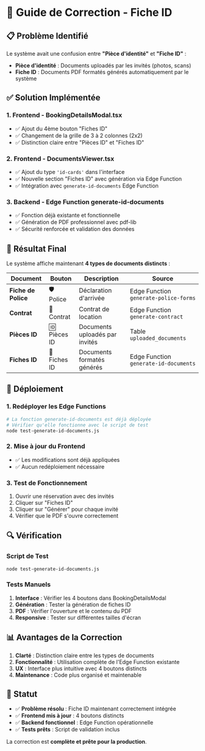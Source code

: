 # 🔧 Guide de Correction - Fiche ID

## 📋 Problème Identifié

Le système avait une confusion entre **"Pièce d'identité"** et **"Fiche ID"** :
- **Pièce d'identité** : Documents uploadés par les invités (photos, scans)
- **Fiche ID** : Documents PDF formatés générés automatiquement par le système

## ✅ Solution Implémentée

### 1. **Frontend - BookingDetailsModal.tsx**
- ✅ Ajout du 4ème bouton "Fiches ID"
- ✅ Changement de la grille de 3 à 2 colonnes (2x2)
- ✅ Distinction claire entre "Pièces ID" et "Fiches ID"

### 2. **Frontend - DocumentsViewer.tsx**
- ✅ Ajout du type `'id-cards'` dans l'interface
- ✅ Nouvelle section "Fiches ID" avec génération via Edge Function
- ✅ Intégration avec `generate-id-documents` Edge Function

### 3. **Backend - Edge Function generate-id-documents**
- ✅ Fonction déjà existante et fonctionnelle
- ✅ Génération de PDF professionnel avec pdf-lib
- ✅ Sécurité renforcée et validation des données

## 🎯 Résultat Final

Le système affiche maintenant **4 types de documents distincts** :

| Document | Bouton | Description | Source |
|----------|--------|-------------|---------|
| **Fiche de Police** | 🛡️ Police | Déclaration d'arrivée | Edge Function `generate-police-forms` |
| **Contrat** | 📄 Contrat | Contrat de location | Edge Function `generate-contract` |
| **Pièces ID** | 🆔 Pièces ID | Documents uploadés par invités | Table `uploaded_documents` |
| **Fiches ID** | 👥 Fiches ID | Documents formatés générés | Edge Function `generate-id-documents` |

## 🚀 Déploiement

### 1. **Redéployer les Edge Functions**
```bash
# La fonction generate-id-documents est déjà déployée
# Vérifier qu'elle fonctionne avec le script de test
node test-generate-id-documents.js
```

### 2. **Mise à jour du Frontend**
- ✅ Les modifications sont déjà appliquées
- ✅ Aucun redéploiement nécessaire

### 3. **Test de Fonctionnement**
1. Ouvrir une réservation avec des invités
2. Cliquer sur "Fiches ID"
3. Cliquer sur "Générer" pour chaque invité
4. Vérifier que le PDF s'ouvre correctement

## 🔍 Vérification

### Script de Test
```bash
node test-generate-id-documents.js
```

### Tests Manuels
1. **Interface** : Vérifier les 4 boutons dans BookingDetailsModal
2. **Génération** : Tester la génération de fiches ID
3. **PDF** : Vérifier l'ouverture et le contenu du PDF
4. **Responsive** : Tester sur différentes tailles d'écran

## 📊 Avantages de la Correction

1. **Clarté** : Distinction claire entre les types de documents
2. **Fonctionnalité** : Utilisation complète de l'Edge Function existante
3. **UX** : Interface plus intuitive avec 4 boutons distincts
4. **Maintenance** : Code plus organisé et maintenable

## 🎉 Statut

- ✅ **Problème résolu** : Fiche ID maintenant correctement intégrée
- ✅ **Frontend mis à jour** : 4 boutons distincts
- ✅ **Backend fonctionnel** : Edge Function opérationnelle
- ✅ **Tests prêts** : Script de validation inclus

La correction est **complète et prête pour la production**.
